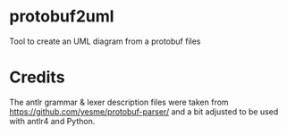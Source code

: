protobuf2uml
============

Tool to create an UML diagram from a protobuf files

Credits
=======
The antlr grammar & lexer description files were taken from https://github.com/yesme/protobuf-parser/ 
and a bit adjusted to be used with antlr4 and Python.

